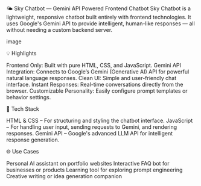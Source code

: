 🌤️ Sky Chatbot — Gemini API Powered Frontend Chatbot Sky Chatbot is a lightweight, responsive chatbot built entirely with frontend technologies. It uses Google's Gemini API to provide intelligent, human-like responses — all without needing a custom backend server.

image

💡 Highlights

Frontend Only: Built with pure HTML, CSS, and JavaScript. Gemini API Integration: Connects to Google’s Gemini (Generative AI) API for powerful natural language responses. Clean UI: Simple and user-friendly chat interface. Instant Responses: Real-time conversations directly from the browser. Customizable Personality: Easily configure prompt templates or behavior settings.

🧰 Tech Stack

HTML & CSS – For structuring and styling the chatbot interface. JavaScript – For handling user input, sending requests to Gemini, and rendering responses. Gemini API – Google's advanced LLM API for intelligent response generation.

🌐 Use Cases

Personal AI assistant on portfolio websites Interactive FAQ bot for businesses or products Learning tool for exploring prompt engineering Creative writing or idea generation companion
